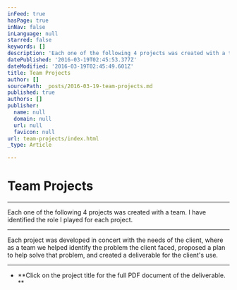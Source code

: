```yaml
---
inFeed: true
hasPage: true
inNav: false
inLanguage: null
starred: false
keywords: []
description: 'Each one of the following 4 projects was created with a team. I have identified the role I played for each project. '
datePublished: '2016-03-19T02:45:53.377Z'
dateModified: '2016-03-19T02:45:49.601Z'
title: Team Projects
author: []
sourcePath: _posts/2016-03-19-team-projects.md
published: true
authors: []
publisher:
  name: null
  domain: null
  url: null
  favicon: null
url: team-projects/index.html
_type: Article

---
```

# Team Projects

****

Each one of the following 4 projects was created with a team. I have identified the role I played for each project. 

****

Each project was developed in concert with the needs of the client, where as a team we helped identify the problem the client faced, proposed a plan to help solve that problem, and created a deliverable for the client's use. 

****

* **Click on the project title for the full PDF document of the deliverable. **